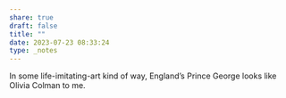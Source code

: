 ```yaml
---
share: true
draft: false
title: ""
date: 2023-07-23 08:33:24
type: _notes
---
```


In some life-imitating-art kind of way, England’s Prince George looks like Olivia Colman to me. 
